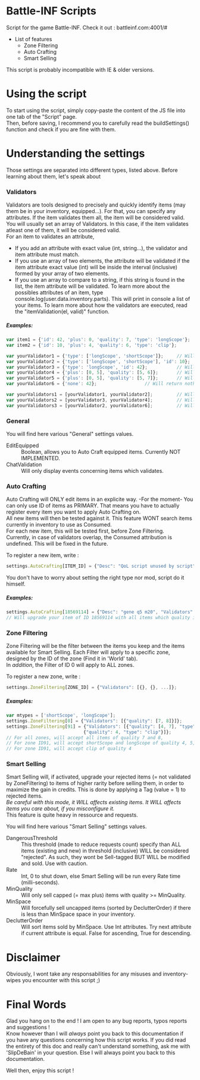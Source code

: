 # Battle-INF Scripts

Script for the game Battle-INF. Check it out : battleinf.com:4001/#

- List of features
  - Zone Filtering
  - Auto Crafting
  - Smart Selling

This script is probably incompatible with IE & older versions.

# Using the script

To start using the script, simply copy-paste the content of the JS file into one tab of the "Script" page.  
Then, before saving, I recommend you to carefully read the buildSettings() function and check if you are fine with them.

# Understanding the settings

Those settings are separated into different types, listed above. Before learning about them, let's speak about

### Validators

Validators are tools designed to precisely and quickly identify items (may them be in your inventory, equipped...). For that, you can specify any attributes. If the item validates them all, the item will be considered valid.  
You will usually set an array of Validators. In this case, if the item validates atleast one of them, it will be considered valid.  
For an item to validates an attribute,
- If you add an attribute with exact value (int, string...), the validator and item attribute must match.
- If you use an array of two elements, the attribute will be validated if the item attribute exact value (int) will be inside the interval (inclusive) formed by your array of two elements.
- If you use an array to compare to a string, if this string is found in the list, the item attribute will be validated.
To learn more about the possibles attributes of an item, type console.log(user.data.inventory.parts). This will print in console a list of your items.
To learn more about how the validators are executed, read the "itemValidation(el, valid)" function.

##### Examples:
```javascript
var item1 = {'id': 42, 'plus': 0, 'quality': 7, 'type': 'longScope'};
var item2 = {'id': 10, 'plus': 4, 'quality': 6, 'type': 'clip'};

var yourValidator1 = {'type': ['longScope', 'shortScope']};		// Will return item1
var yourValidator2 = {'type': ['longScope', 'shortScope'], 'id': 10};	// Will return nothing
var yourValidator3 = {'type': 'longScope', 'id': 42};			// Will return item1
var yourValidator4 = {'plus': [0, 5], 'quality': [5, 6]};		// Will return item2
var yourValidator5 = {'plus': [0, 5], 'quality': [5, 7]};		// Will return item1, item2
var yourValidator6 = {'none': 42};					// Will return nothing

var yourValidators1 = [yourValidator1, yourValidator2];			// Will return item1
var yourValidators2 = [yourValidator3, yourValidator4];			// Will return item1, item2
var yourValidators3 = [yourValidator2, yourValidator6];			// Will return nothing
```

### General

You will find here various "General" settings values.
<dl>
  <dt>EditEquipped</dt>
    <dd>Boolean, allows you to Auto Craft equipped items. Currently NOT IMPLEMENTED.</dd>
  <dt>ChatValidation</dt>
    <dd>Will only display events concerning items which validates.</dd>
</dl>

### Auto Crafting

Auto Crafting will ONLY edit items in an explicite way. -For the moment- You can only use ID of items as PRIMARY. That means you have to actually register every item you want to apply Auto Crafting on.  
All new items will then be tested against it. This feature WONT search items currently in inventory to use as Consumed.  
For each new item, this will be tested first, before Zone Filtering.  
Currently, in case of validators overlap, the Consumed attribution is undefined. This will be fixed in the future.

To register a new item, write :
```javascript
settings.AutoCrafting[ITEM_ID] = {"Desc": "QoL script unused by script", "Validators" : {}};
```
You don't have to worry about setting the right type nor mod, script do it himself.

##### Examples:
```javascript
settings.AutoCrafting[18569114] = {"Desc": "gene q5 m20", "Validators": {"quality": [2, 4]}};
// Will upgrade your item of ID 18569114 with all items which quality is equal to 2, 3 or 4.
```

### Zone Filtering

Zone Filtering will be the filter between the items you keep and the items available for Smart Selling. Each Filter will apply to a specific zone, designed by the ID of the zone (Find it in 'World' tab).  
In *addition*, the Filter of ID 0 will apply to ALL zones.

To register a new zone, write :
```javascript
settings.ZoneFiltering[ZONE_ID] = {"Validators": [{}, {}, ...]};
```

##### Examples:
```javascript
var mtypes = ['shortScope', 'longScope'];
settings.ZoneFiltering[0] = {"Validators": [{"quality": [7, 8]}]};
settings.ZoneFiltering[91] = {"Validators": [{"quality": [4, 7], "type": mtypes},
			     		     {"quality": 4, "type": "clip"}]};
// For all zones, will accept all items of quality 7 and 8,
// For zone ID91, will accept shortScope and longScope of quality 4, 5, 6, 7
// For zone ID91, will accept clip of quality 4
```

### Smart Selling

Smart Selling will, if activated, upgrade your rejected items (= not validated by ZoneFiltering) to items of higher rarity before selling them, in order to maximize the gain in credits. This is done by applying a Tag (value = 1) to rejected items.  
*Be careful with this mode, it WILL affects existing items. It WILL affects items you care about, if you misconfigure it.*  
This feature is quite heavy in ressource and requests.

You will find here various "Smart Selling" settings values.
<dl>
  <dt>DangerousThreshold</dt>
    <dd>This threshold (made to reduce requests count) specify than ALL items (existing and new) in threshold (inclusive) WILL be considered "rejected". As such, they wont be Sell-tagged BUT WILL be modified and sold. Use with caution.</dd>
  <dt>Rate</dt>
    <dd>Int, 0 to shut down, else Smart Selling will be run every Rate time (milli-seconds).</dd>
  <dt>MinQuality</dt>
    <dd>Will only sell capped (= max plus) items with quality >= MinQuality.</dd>
  <dt>MinSpace</dt>
    <dd>Will forcefully sell uncapped items (sorted by DeclutterOrder) if there is less than MinSpace space in your inventory.</dd>
  <dt>DeclutterOrder</dt>
    <dd>Will sort items sold by MinSpace. Use Int attributes. Try next attribute if current attribute is equal. False for ascending, True for descending.</dd>
</dl>

# Disclaimer

Obviously, I wont take any responsabilities for any misuses and inventory-wipes you encounter with this script ;)

# Final Words

Glad you hang on to the end ! I am open to any bug reports, typos reports and suggestions !  
Know however than I will *always* point you back to this documentation if you have any questions concerning how this script works. If you did read the entirety of this doc and really can't understand something, ask me with 'SlipDeBain' in your question. Else I will always point you back to this documentation.

Well then, enjoy this script !
